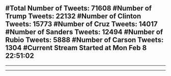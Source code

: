 #Total Number of Tweets: 71608 
#Number of Trump Tweets: 22132
#Number of Clinton Tweets: 15773
#Number of Cruz Tweets: 14017
#Number of Sanders Tweets: 12494
#Number of Rubio Tweets: 5888
#Number of Carson Tweets: 1304
#Current Stream Started at Mon Feb  8 22:51:02
---
---
---
